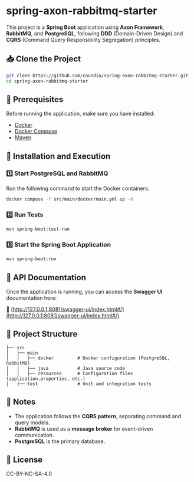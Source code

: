 # spring-axon-rabbitmq-starter

This project is a **Spring Boot** application using **Axon Framework**, **RabbitMQ**, and **PostgreSQL**, following **DDD** (Domain-Driven Design) and **CQRS** (Command Query Responsibility Segregation) principles.

## 📥 Clone the Project

```sh
git clone https://github.com/coundia/spring-axon-rabbitmq-starter.git
cd spring-axon-rabbitmq-starter
```

## 📌 Prerequisites

Before running the application, make sure you have installed:

- [Docker](https://www.docker.com/)
- [Docker Compose](https://docs.docker.com/compose/)
- [Maven](https://maven.apache.org/)

## 🚀 Installation and Execution

### 1️⃣ Start PostgreSQL and RabbitMQ

Run the following command to start the Docker containers:

```sh
docker compose -f src/main/docker/main.yml up -d
```

### 2️⃣ Run Tests

```sh
mvn spring-boot:test-run
```

### 3️⃣ Start the Spring Boot Application

```sh
mvn spring-boot:run
```

## 📡 API Documentation

Once the application is running, you can access the **Swagger UI** documentation here:

🔗 [http://127.0.0.1:8081/swagger-ui/index.html#/](http://127.0.0.1:8081/swagger-ui/index.html#/)

## 📁 Project Structure

```
├── src
│   ├── main
│   │   ├── docker         # Docker configuration (PostgreSQL, RabbitMQ)
│   │   ├── java           # Java source code
│   │   ├── resources      # Configuration files (application.properties, etc.)
│   ├── test               # Unit and integration tests
```

## 🔹 Notes

- The application follows the **CQRS pattern**, separating command and query models.
- **RabbitMQ** is used as a **message broker** for event-driven communication.
- **PostgreSQL** is the primary database.

## 📜 License

CC-BY-NC-SA-4.0
